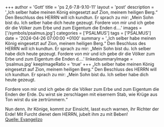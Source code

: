+++
author = 'Gott'
title = 'ps 2,6-7.8-9.10-11'
layout = 'post'
description = '„Ich selber habe meinen König eingesetzt  auf Zion, meinem heiligen Berg.“ Den Beschluss des HERRN will ich kundtun.  Er sprach zu mir: „Mein Sohn bist du.  Ich selber habe dich heute gezeugt.  Fordere von mir und ich gebe dir die Völker zum Erbe  und zum Eigentum die Enden d....'
images = ['/symbols/psalmus.jpg']
categories = ['PSALMUS']
tags = ['PSALMUS']
date = '2024-04-26 07:00:00 +0100'
summary = '„Ich selber habe meinen König eingesetzt  auf Zion, meinem heiligen Berg.“ Den Beschluss des HERRN will ich kundtun.  Er sprach zu mir: „Mein Sohn bist du.  Ich selber habe dich heute gezeugt.  Fordere von mir und ich gebe dir die Völker zum Erbe  und zum Eigentum die Enden d....'
linkedsummaryImage = 'psalmus.jpg'
keepImageRatio = 'true'
+++
„Ich selber habe meinen König eingesetzt 
auf Zion, meinem heiligen Berg.“
Den Beschluss des HERRN will ich kundtun. 
Er sprach zu mir: „Mein Sohn bist du. 
Ich selber habe dich heute gezeugt.

Fordere von mir und ich gebe dir die Völker zum Erbe 
und zum Eigentum die Enden der Erde.<!--more-->
Du wirst sie zerschlagen mit eisernem Stab, 
wie Krüge aus Ton wirst du sie zertrümmern.“

Nun denn, ihr Könige, kommt zur Einsicht, 
lasst euch warnen, ihr Richter der Erde!
Mit Furcht dienet dem HERRN, 
jubelt ihm zu mit Beben!<br> [Quelle: Evangelizo](https://evangeliumtagfuertag.org/DE/gospel)
